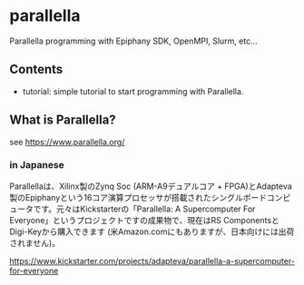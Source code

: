 # parallella
Parallella programming with Epiphany SDK, OpenMPI, Slurm, etc...

## Contents
* tutorial: simple tutorial to start programming with Parallella.

## What is Parallella?

see <https://www.parallella.org/>

### in Japanese
Parallellaは、Xilinx製のZynq Soc (ARM-A9デュアルコア + FPGA)とAdapteva製のEpiphanyという16コア演算プロセッサが搭載されたシングルボードコンピュータです。元々はKickstarterの「Parallella: A Supercomputer For Everyone」というプロジェクトですの成果物で、現在はRS ComponentsとDigi-Keyから購入できます (米Amazon.comにもありますが、日本向けには出荷されません)。

<https://www.kickstarter.com/projects/adapteva/parallella-a-supercomputer-for-everyone>
